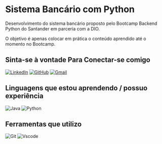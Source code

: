 # Sistema Bancário com Python
Desenvolvimento do sistema bancário proposto pelo Bootcamp Backend Python do Santander em parceria com a DIO.

O objetivo é apenas colocar em prática o conteúdo aprendido até o momento no Bootcamp.

## Sinta-se à vontade Para Conectar-se comigo

[![LinkedIn](https://img.shields.io/badge/LinkedIn-0077B5?style=for-the-badge&logo=linkedin&logoColor=white)](https://www.linkedin.com/in/kelvin-viana-kv22/)
[![GitHub](https://img.shields.io/badge/GitHub-100000?style=for-the-badge&logo=github&logoColor=white)](https://github.com/kelvinviana)
[![Gmail](https://img.shields.io/badge/Gmail-333333?style=for-the-badge&logo=gmail&logoColor=red)](mailto:engkelvinviana@gmail.com)

## Linguagens que estou aprendendo / possuo experiência
![Java](https://img.shields.io/badge/java-%23ED8B00.svg?style=for-the-badge&logo=openjdk&logoColor=white)
![Python](https://img.shields.io/badge/python-3670A0?style=for-the-badge&logo=python&logoColor=ffdd54)

## Ferramentas que utilizo

![Git](https://img.shields.io/badge/GIT-E44C30?style=for-the-badge&logo=git&logoColor=white)
![Vscode](https://img.shields.io/badge/Vscode-007ACC?style=for-the-badge&logo=visual-studio-code&logoColor=white)
